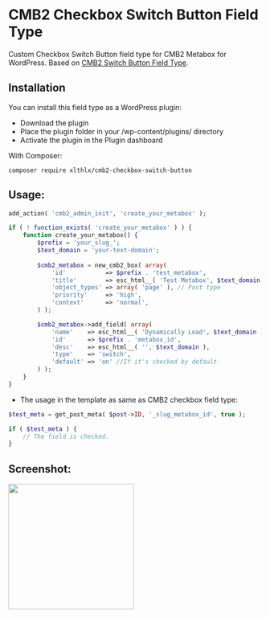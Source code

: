 # CMB2 Checkbox Switch Button Field Type
Custom Checkbox Switch Button field type for CMB2 Metabox for WordPress. Based on [CMB2 Switch Button Field Type](https://github.com/themevan/CMB2-Switch-Button).

## Installation
You can install this field type as a WordPress plugin:

- Download the plugin
- Place the plugin folder in your /wp-content/plugins/ directory
- Activate the plugin in the Plugin dashboard

With Composer:

```
composer require xlthlx/cmb2-checkbox-switch-button
```

## Usage:

```php
add_action( 'cmb2_admin_init', 'create_your_metabox' );

if ( ! function_exists( 'create_your_metabox' ) ) {
	function create_your_metabox() {
		$prefix = 'your_slug_';
		$text_domain = 'your-text-domain';
		
		$cmb2_metabox = new_cmb2_box( array(
			'id'           => $prefix . 'test_metabox',
			'title'        => esc_html__( 'Test Metabox', $text_domain ),
			'object_types' => array( 'page' ), // Post type
			'priority'     => 'high',
			'context'      => 'normal',
		) );

		$cmb2_metabox->add_field( array(
			'name'    => esc_html__( 'Dynamically Load', $text_domain ),
			'id'      => $prefix . 'metabox_id',
			'desc'    => esc_html__( '', $text_domain ),
			'type'    => 'switch',
			'default' => 'on' //If it's checked by default 
		) );
	}
}
```

* The usage in the template as same as CMB2 checkbox field type:

```php
$test_meta = get_post_meta( $post->ID, '_slug_metabox_id', true );

if ( $test_meta ) {
	// The field is checked.
}
```


## Screenshot:

<img src="https://github.com/xlthlx/cmb2-checkbox-switch-button/blob/master/screenshot.gif" width="250" />
